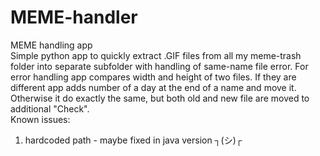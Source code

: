 # MEME-handler
MEME handling app<br/>
Simple python app to quickly extract .GIF files from all my meme-trash folder into separate subfolder with handling of same-name file error. For error handling app compares width and height of two files. If they are different app adds number of a day at the end of a name and move it. Otherwise it do exactly the same, but both old and new file are moved to additional "Check".<br/>
Known issues:<br/>
1) hardcoded path - maybe fixed in java version ┐(シ)┌
